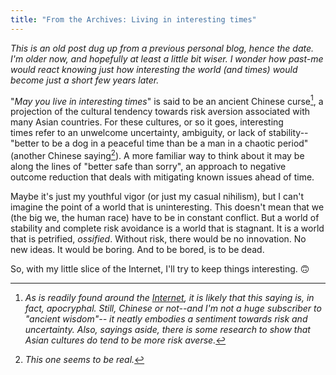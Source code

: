 ```yaml
---
title: "From the Archives: Living in interesting times"
---
```


_This is an old post dug up from a previous personal blog, hence the date. I'm older now, and hopefully at least a little bit wiser. I wonder how past-me would react knowing *just how interesting* the world (and times) would become just a short few years later._

"_May you live in interesting times_" is said to be an ancient Chinese curse[^1], a projection of the cultural tendency towards risk aversion associated with many Asian countries. For these cultures, or so it goes, interesting times refer to an unwelcome uncertainty, ambiguity, or lack of stability-- "better to be a dog in a peaceful time than be a man in a chaotic period" (another Chinese saying[^2]). A more familiar way to think about it may be along the lines of "better safe than sorry", an approach to negative outcome reduction that deals with mitigating known issues ahead of time.

Maybe it's just my youthful vigor (or just my casual nihilism), but I can't imagine the point of a world that is uninteresting. This doesn't mean that we (the big we, the human race) have to be in constant conflict. But a world of stability and complete risk avoidance is a world that is stagnant. It is a world that is petrified, _ossified_. Without risk, there would be no innovation. No new ideas. It would be boring. And to be bored, is to be dead.

So, with my little slice of the Internet, I'll try to keep things interesting. 🙃

[^1]: _As is readily found around the [Internet](http://quoteinvestigator.com/2015/12/18/live/), it is likely that this saying is, in fact, apocryphal. Still, Chinese or not--and I'm not a huge subscriber to "ancient wisdom"-- it neatly embodies a sentiment towards risk and uncertainty. Also, sayings aside, there is some research to show that Asian cultures do tend to be more risk averse._

[^2]: _This one seems to be real._